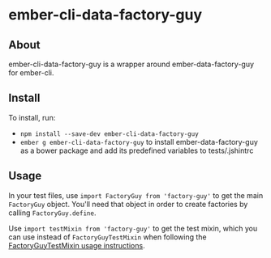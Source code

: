 ember-cli-data-factory-guy
===========

## About

ember-cli-data-factory-guy is a wrapper around ember-data-factory-guy for 
ember-cli.

## Install

To install, run:

- `npm install --save-dev ember-cli-data-factory-guy`
- `ember g ember-cli-data-factory-guy` to install ember-data-factory-guy as a bower package and add its predefined variables to tests/.jshintrc

## Usage

In your test files, use `import FactoryGuy from 'factory-guy'` to get the main `FactoryGuy` object. You'll need that object in order to create factories by calling `FactoryGuy.define`.

Use `import testMixin from 'factory-guy'` to get the test mixin, which you can use instead of `FactoryGuyTestMixin` when following the [FactoryGuyTestMixin usage instructions](https://github.com/danielspaniel/ember-data-factory-guy#using-factoryguytestmixin).